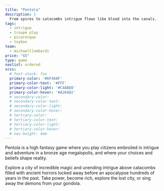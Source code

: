 ```yaml
---
title: "Pentola"
description: |
  From spires to catacombs intrigue flows like blood into the canals.
tags:
  - intrigue
  - troupe play
  - picaresque
  - toybox
team:
  - michaeltlombardi
price: "$5"
type: game
navlist: ordered
scss:
  # font-stack: foo
  primary-color: '#6F468F'
  primary-color-text: '#FFF'
  primary-color-light: '#C4ABD8'
  primary-color-hover: '#A264D2'
  # secondary-color:
  # secondary-color-text:
  # secondary-color-light:
  # secondary-color-hover:
  # tertiary-color:
  # tertiary-color-text:
  # tertiary-color-light:
  # tertiary-color-hover:
  # nav-height: 4em
---
```


Pentola is a high fantasy game where you play citizens embroiled in intrigue and adventure in a bronze age megalopolis, and where your choices and beliefs shape reality.

Explore a city of incredible magic and unending intrigue above catacombs filled with ancient horrors locked away before an apocalypse hundreds of years in the past.
Take power, become rich, explore the lost city, or sing away the demons from your gondola.
